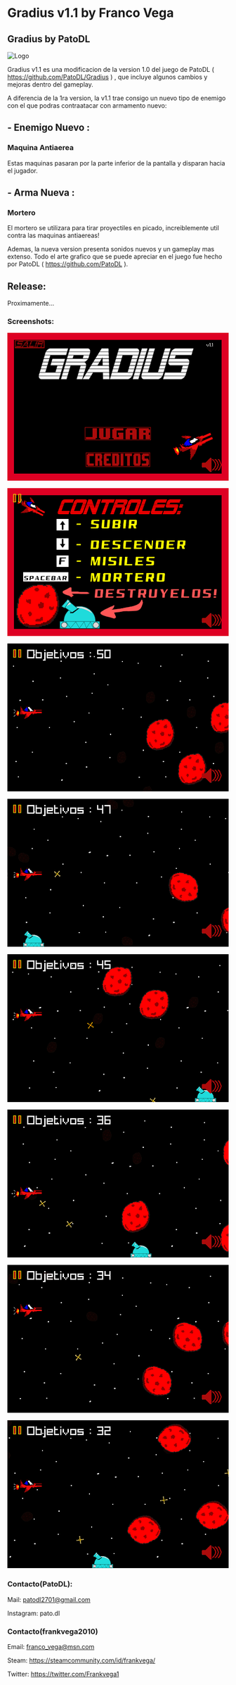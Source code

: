 # Gradius v1.1 by Franco Vega
## Gradius by PatoDL

![Logo](https://github.com/frankvega2010/Gradius/blob/master/Gradius/res/assets/Logo.png)

Gradius v1.1 es una modificacion de la version 1.0 del juego de PatoDL ( https://github.com/PatoDL/Gradius ) , que incluye algunos cambios y mejoras dentro del gameplay.

A diferencia de la 1ra version, la v1.1 trae consigo un nuevo tipo de enemigo con el que podras contraatacar con armamento nuevo:

## - Enemigo Nuevo : 
### Maquina Antiaerea
Estas maquinas pasaran por la parte inferior de la pantalla y disparan hacia el jugador.

## - Arma Nueva : 
### Mortero
El mortero se utilizara para tirar proyectiles en picado, increiblemente util contra las maquinas antiaereas!

Ademas, la nueva version presenta sonidos nuevos y un gameplay mas extenso.
Todo el arte grafico que se puede apreciar en el juego fue hecho por PatoDL ( https://github.com/PatoDL ).

## Release:

Proximamente...

### Screenshots:

![screen1](https://github.com/frankvega2010/Gradius/blob/master/Gradius/res/assets/screenshots/screenshot000.png)

![screen2](https://github.com/frankvega2010/Gradius/blob/master/Gradius/res/assets/screenshots/screenshot001.png)

![screen3](https://github.com/frankvega2010/Gradius/blob/master/Gradius/res/assets/screenshots/screenshot002.png)

![screen4](https://github.com/frankvega2010/Gradius/blob/master/Gradius/res/assets/screenshots/screenshot003.png)

![screen5](https://github.com/frankvega2010/Gradius/blob/master/Gradius/res/assets/screenshots/screenshot004.png)

![screen6](https://github.com/frankvega2010/Gradius/blob/master/Gradius/res/assets/screenshots/screenshot005.png)

![screen7](https://github.com/frankvega2010/Gradius/blob/master/Gradius/res/assets/screenshots/screenshot006.png)

![screen8](https://github.com/frankvega2010/Gradius/blob/master/Gradius/res/assets/screenshots/screenshot007.png)

### Contacto(PatoDL):

Mail: patodl2701@gmail.com

Instagram: pato.dl

### Contacto(frankvega2010)

Email: franco_vega@msn.com

Steam: https://steamcommunity.com/id/frankvega/

Twitter: https://twitter.com/Frankvega1
